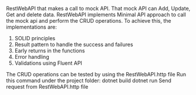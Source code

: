 RestWebAPI that makes a call to mock API.
That mock API can Add, Update, Get and delete data.
RestWebAPI implements Minimal API approach to call the mock api and perform the CRUD operations.
To achieve this, the implementations are:
1. SOLID principles
2. Result pattern to handle the success and failures
3. Early returns in the functions
4. Error handling
5. Validations using Fluent API

   
The CRUD operations can be tested by using the RestWebAPI.http file
Run this command under the project folder: dotnet build
dotnet run
Send request from RestWebAPI.http file

   
